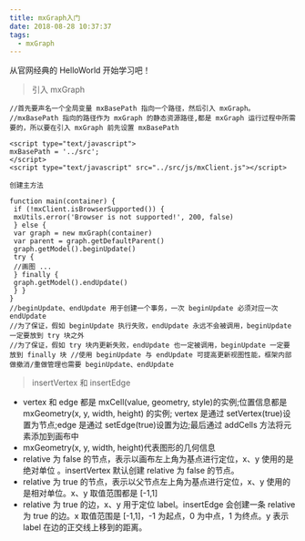 ```yaml
---
title: mxGraph入门
date: 2018-08-28 10:37:37
tags:
  - mxGraph
---
```


从官网经典的 HelloWorld 开始学习吧！

<!--more-->

> 引入 mxGraph

```
//首先要声名一个全局变量 mxBasePath 指向一个路径，然后引入 mxGraph。
//mxBasePath 指向的路径作为 mxGraph 的静态资源路径,都是 mxGraph 运行过程中所需要的，所以要在引入 mxGraph 前先设置 mxBasePath

<script type="text/javascript">
mxBasePath = '../src';
</script>
<script type="text/javascript" src="../src/js/mxClient.js"></script>

创建主方法

function main(container) {
 if (!mxClient.isBrowserSupported()) {
 mxUtils.error('Browser is not supported!', 200, false)
 } else {
 var graph = new mxGraph(container)
 var parent = graph.getDefaultParent()
 graph.getModel().beginUpdate()
 try {
 //画图 ...
 } finally {
 graph.getModel().endUpdate()
 } }
}
//beginUpdate、endUpdate 用于创建一个事务，一次 beginUpdate 必须对应一次 endUpdate
//为了保证，假如 beginUpdate 执行失败，endUpdate 永远不会被调用，beginUpdate 一定要放到 try 块之外
//为了保证，假如 try 块内更新失败，endUpdate 也一定被调用，beginUpdate 一定要放到 finally 块 //使用 beginUpdate 与 endUpdate 可提高更新视图性能，框架内部做撤消/重做管理也需要 beginUpdate、endUpdate
```

> insertVertex 和 insertEdge

- vertex 和 edge 都是 mxCell(value, geometry, style)的实例;位置信息都是 mxGeometry(x, y, width, height) 的实例;
  vertex 是通过 setVertex(true)设置为节点;edge 是通过 setEdge(true)设置为边;最后通过 addCells 方法将元素添加到画布中
- mxGeometry(x, y, width, height)代表图形的几何信息
- relative 为 false 的节点，表示以画布左上角为基点进行定位，x、y 使用的是绝对单位 。insertVertex 默认创建 relative 为 false 的节点。
- relative 为 true 的节点，表示以父节点左上角为基点进行定位，x、y 使用的是相对单位。x、y 取值范围都是 [-1,1]
- relative 为 true 的边，x、y 用于定位 label。insertEdge 会创建一条 relative 为 true 的边。x 取值范围是 [-1,1]，-1 为起点，0 为中点，1 为终点。y 表示 label 在边的正交线上移到的距离。
